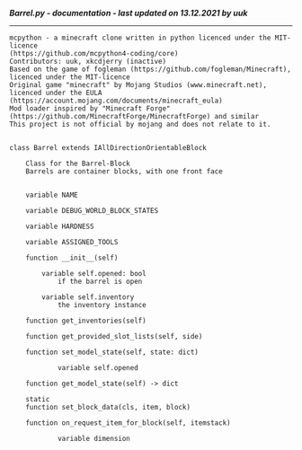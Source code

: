 ***Barrel.py - documentation - last updated on 13.12.2021 by uuk***
___

    mcpython - a minecraft clone written in python licenced under the MIT-licence 
    (https://github.com/mcpython4-coding/core)
    Contributors: uuk, xkcdjerry (inactive)
    Based on the game of fogleman (https://github.com/fogleman/Minecraft), licenced under the MIT-licence
    Original game "minecraft" by Mojang Studios (www.minecraft.net), licenced under the EULA
    (https://account.mojang.com/documents/minecraft_eula)
    Mod loader inspired by "Minecraft Forge" (https://github.com/MinecraftForge/MinecraftForge) and similar
    This project is not official by mojang and does not relate to it.


    class Barrel extends IAllDirectionOrientableBlock
        
        Class for the Barrel-Block
        Barrels are container blocks, with one front face


        variable NAME

        variable DEBUG_WORLD_BLOCK_STATES

        variable HARDNESS

        variable ASSIGNED_TOOLS

        function __init__(self)

            variable self.opened: bool
                if the barrel is open

            variable self.inventory
                the inventory instance

        function get_inventories(self)

        function get_provided_slot_lists(self, side)

        function set_model_state(self, state: dict)

                variable self.opened

        function get_model_state(self) -> dict

        static
        function set_block_data(cls, item, block)

        function on_request_item_for_block(self, itemstack)

                variable dimension